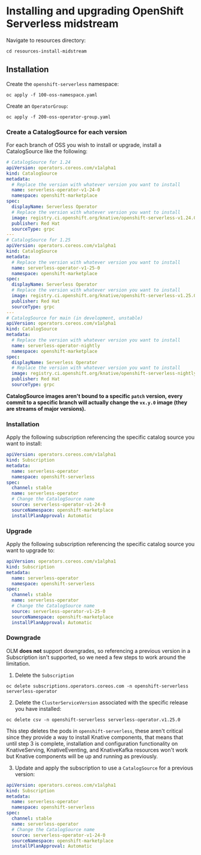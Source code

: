 # Installing and upgrading OpenShift Serverless midstream

Navigate to resources directory:

```shell
cd resources-install-midstream
```

## Installation

Create the `openshift-serverless` namespace:

```shell
oc apply -f 100-oss-namespace.yaml
```

Create an `OperatorGroup`:

```shell
oc apply -f 200-oss-operator-group.yaml
```

### Create a CatalogSource for each version

For each branch of OSS you wish to install or upgrade, install a CatalogSource like the following:

```yaml
# CatalogSource for 1.24
apiVersion: operators.coreos.com/v1alpha1
kind: CatalogSource
metadata:
  # Replace the version with whatever version you want to install
  name: serverless-operator-v1-24-0
  namespace: openshift-marketplace
spec:
  displayName: Serverless Operator
  # Replace the version with whatever version you want to install
  image: registry.ci.openshift.org/knative/openshift-serverless-v1.24.0:serverless-index
  publisher: Red Hat
  sourceType: grpc
---
# CatalogSource for 1.25
apiVersion: operators.coreos.com/v1alpha1
kind: CatalogSource
metadata:
  # Replace the version with whatever version you want to install
  name: serverless-operator-v1-25-0
  namespace: openshift-marketplace
spec:
  displayName: Serverless Operator
  # Replace the version with whatever version you want to install
  image: registry.ci.openshift.org/knative/openshift-serverless-v1.25.0:serverless-index
  publisher: Red Hat
  sourceType: grpc
---
# CatalogSource for main (in development, unstable)
apiVersion: operators.coreos.com/v1alpha1
kind: CatalogSource
metadata:
  # Replace the version with whatever version you want to install
  name: serverless-operator-nightly
  namespace: openshift-marketplace
spec:
  displayName: Serverless Operator
  # Replace the version with whatever version you want to install
  image: registry.ci.openshift.org/knative/openshift-serverless-nightly:serverless-index
  publisher: Red Hat
  sourceType: grpc
```

__CatalogSource images aren't bound to a specific `patch` version, every commit to a specific branch will actually
change the `vx.y.0` image (they are streams of major versions).__

### Installation

Apply the following subscription referencing the specific catalog source you want to install:

```yaml
apiVersion: operators.coreos.com/v1alpha1
kind: Subscription
metadata:
  name: serverless-operator
  namespace: openshift-serverless
spec:
  channel: stable
  name: serverless-operator
  # Change the CatalogSource name
  source: serverless-operator-v1-24-0
  sourceNamespace: openshift-marketplace
  installPlanApproval: Automatic
```

### Upgrade

Apply the following subscription referencing the specific catalog source you want to upgrade to:

```yaml
apiVersion: operators.coreos.com/v1alpha1
kind: Subscription
metadata:
  name: serverless-operator
  namespace: openshift-serverless
spec:
  channel: stable
  name: serverless-operator
  # Change the CatalogSource name
  source: serverless-operator-v1-25-0
  sourceNamespace: openshift-marketplace
  installPlanApproval: Automatic
```

### Downgrade

OLM **does not** support downgrades, so referencing a previous version in a Subscription isn't supported, so we need a few
steps to work around the limitation.

1. Delete the `Subscription`

  ```shell
  oc delete subscriptions.operators.coreos.com -n openshift-serverless serverless-operator
  ```

2. Delete the `ClusterServiceVersion` associated with the specific release you have installed:

  ```shell
  oc delete csv -n openshift-serverless serverless-operator.v1.25.0
  ```

This step deletes the pods in `openshift-serverless`, these aren't critical since they provide a way to install Knative
components, that means that until step 3 is complete, installation and configuration functionality on KnativeServing,
KnativeEventing, and KnativeKafka resources won't work but Knative components will be up and running as previously.

3. Update and apply the subscription to use a `CatalogSource` for a previous version:

  ```yaml
  apiVersion: operators.coreos.com/v1alpha1
  kind: Subscription
  metadata:
    name: serverless-operator
    namespace: openshift-serverless
  spec:
    channel: stable
    name: serverless-operator
    # Change the CatalogSource name
    source: serverless-operator-v1-24-0
    sourceNamespace: openshift-marketplace
    installPlanApproval: Automatic
  ```
